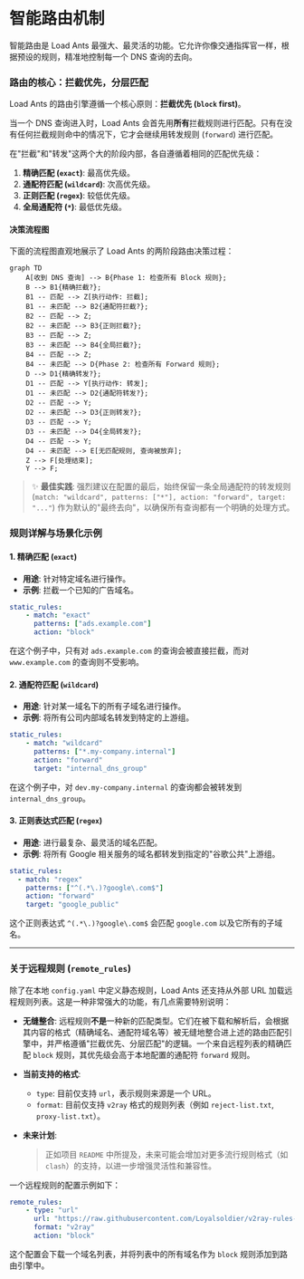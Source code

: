 # 智能路由机制

智能路由是 Load Ants 最强大、最灵活的功能。它允许你像交通指挥官一样，根据预设的规则，精准地控制每一个 DNS 查询的去向。

### 路由的核心：拦截优先，分层匹配

Load Ants 的路由引擎遵循一个核心原则：**拦截优先 (`block` first)**。

当一个 DNS 查询进入时，Load Ants 会首先用**所有**拦截规则进行匹配。只有在没有任何拦截规则命中的情况下，它才会继续用转发规则 (`forward`) 进行匹配。

在"拦截"和"转发"这两个大的阶段内部，各自遵循着相同的匹配优先级：

1.  **精确匹配 (`exact`)**: 最高优先级。
2.  **通配符匹配 (`wildcard`)**: 次高优先级。
3.  **正则匹配 (`regex`)**: 较低优先级。
4.  **全局通配符 (`*`)**: 最低优先级。

#### 决策流程图

下面的流程图直观地展示了 Load Ants 的两阶段路由决策过程：

```mermaid
graph TD
    A[收到 DNS 查询] --> B{Phase 1: 检查所有 Block 规则};
    B --> B1{精确拦截?};
    B1 -- 匹配 --> Z[执行动作: 拦截];
    B1 -- 未匹配 --> B2{通配符拦截?};
    B2 -- 匹配 --> Z;
    B2 -- 未匹配 --> B3{正则拦截?};
    B3 -- 匹配 --> Z;
    B3 -- 未匹配 --> B4{全局拦截?};
    B4 -- 匹配 --> Z;
    B4 -- 未匹配 --> D{Phase 2: 检查所有 Forward 规则};
    D --> D1{精确转发?};
    D1 -- 匹配 --> Y[执行动作: 转发];
    D1 -- 未匹配 --> D2{通配符转发?};
    D2 -- 匹配 --> Y;
    D2 -- 未匹配 --> D3{正则转发?};
    D3 -- 匹配 --> Y;
    D3 -- 未匹配 --> D4{全局转发?};
    D4 -- 匹配 --> Y;
    D4 -- 未匹配 --> E[无匹配规则, 查询被放弃];
    Z --> F[处理结束];
    Y --> F;
```

> ✨ **最佳实践**:
> 强烈建议在配置的最后，始终保留一条全局通配符的转发规则 (`match: "wildcard", patterns: ["*"], action: "forward", target: "..."`) 作为默认的"最终去向"，以确保所有查询都有一个明确的处理方式。

### 规则详解与场景化示例

#### 1. 精确匹配 (`exact`)

-   **用途**: 针对特定域名进行操作。
-   **示例**: 拦截一个已知的广告域名。

```yaml
static_rules:
    - match: "exact"
      patterns: ["ads.example.com"]
      action: "block"
```

在这个例子中，只有对 `ads.example.com` 的查询会被直接拦截，而对 `www.example.com` 的查询则不受影响。

#### 2. 通配符匹配 (`wildcard`)

-   **用途**: 针对某一域名下的所有子域名进行操作。
-   **示例**: 将所有公司内部域名转发到特定的上游组。

```yaml
static_rules:
    - match: "wildcard"
      patterns: ["*.my-company.internal"]
      action: "forward"
      target: "internal_dns_group"
```

在这个例子中，对 `dev.my-company.internal` 的查询都会被转发到 `internal_dns_group`。

#### 3. 正则表达式匹配 (`regex`)

-   **用途**: 进行最复杂、最灵活的域名匹配。
-   **示例**: 将所有 Google 相关服务的域名都转发到指定的"谷歌公共"上游组。

```yaml
static_rules:
  - match: "regex"
    patterns: ["^(.*\.)?google\.com$"]
    action: "forward"
    target: "google_public"
```

这个正则表达式 `^(.*\.)?google\.com$` 会匹配 `google.com` 以及它所有的子域名。

---

### 关于远程规则 (`remote_rules`)

除了在本地 `config.yaml` 中定义静态规则，Load Ants 还支持从外部 URL 加载远程规则列表。这是一种非常强大的功能，有几点需要特别说明：

-   **无缝整合**: 远程规则**不是**一种新的匹配类型。它们在被下载和解析后，会根据其内容的格式（精确域名、通配符域名等）被无缝地整合进上述的路由匹配引擎中，并严格遵循"拦截优先、分层匹配"的逻辑。一个来自远程列表的精确匹配 `block` 规则，其优先级会高于本地配置的通配符 `forward` 规则。

-   **当前支持的格式**:

    -   `type`: 目前仅支持 `url`，表示规则来源是一个 URL。
    -   `format`: 目前仅支持 `v2ray` 格式的规则列表（例如 `reject-list.txt`, `proxy-list.txt`）。

-   **未来计划**:
    > 正如项目 `README` 中所提及，未来可能会增加对更多流行规则格式（如 `clash`）的支持，以进一步增强灵活性和兼容性。

一个远程规则的配置示例如下：

```yaml
remote_rules:
    - type: "url"
      url: "https://raw.githubusercontent.com/Loyalsoldier/v2ray-rules-dat/release/reject-list.txt"
      format: "v2ray"
      action: "block"
```

这个配置会下载一个域名列表，并将列表中的所有域名作为 `block` 规则添加到路由引擎中。
